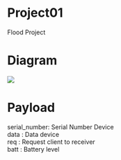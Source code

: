 # Project01
Flood Project

# Diagram
<img src="https://i.ibb.co/dKyRfnc/signal.png" />

# Payload<br />
  serial_number: Serial Number Device<br />
  data : Data device<br />
  req : Request client to receiver<br />
  batt : Battery level<br />